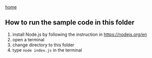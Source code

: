 [home](../README.md)

## How to run the sample code in this folder
1. install Node.js by following the instruction in https://nodejs.org/en
1. open a terminal
1. change directory to this folder
1. type `node index.js` in the terminal
